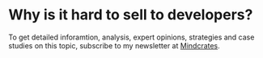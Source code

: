 # Why is it hard to sell to developers?

To get detailed inforamtion, analysis, expert opinions, strategies and case studies on this topic, subscribe to my newsletter at [Mindcrates](https://codingnninja.substack.com).